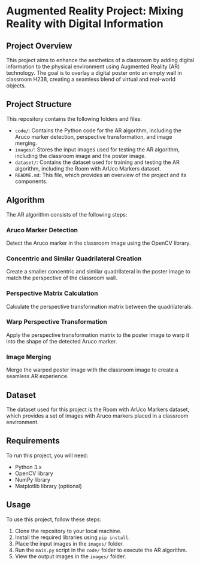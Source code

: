 # Augmented Reality Project: Mixing Reality with Digital Information

## Project Overview

This project aims to enhance the aesthetics of a classroom by adding digital information to the physical environment using Augmented Reality (AR) technology. The goal is to overlay a digital poster onto an empty wall in classroom H238, creating a seamless blend of virtual and real-world objects.

## Project Structure

This repository contains the following folders and files:

* `code/`: Contains the Python code for the AR algorithm, including the Aruco marker detection, perspective transformation, and image merging.
* `images/`: Stores the input images used for testing the AR algorithm, including the classroom image and the poster image.
* `dataset/`: Contains the dataset used for training and testing the AR algorithm, including the Room with ArUco Markers dataset.
* `README.md`: This file, which provides an overview of the project and its components.

## Algorithm

The AR algorithm consists of the following steps:

### Aruco Marker Detection

Detect the Aruco marker in the classroom image using the OpenCV library.

### Concentric and Similar Quadrilateral Creation

Create a smaller concentric and similar quadrilateral in the poster image to match the perspective of the classroom wall.

### Perspective Matrix Calculation

Calculate the perspective transformation matrix between the quadrilaterals.

### Warp Perspective Transformation

Apply the perspective transformation matrix to the poster image to warp it into the shape of the detected Aruco marker.

### Image Merging

Merge the warped poster image with the classroom image to create a seamless AR experience.

## Dataset

The dataset used for this project is the Room with ArUco Markers dataset, which provides a set of images with Aruco markers placed in a classroom environment.

## Requirements

To run this project, you will need:

* Python 3.x
* OpenCV library
* NumPy library
* Matplotlib library (optional)

## Usage

To use this project, follow these steps:

1. Clone the repository to your local machine.
2. Install the required libraries using `pip install`.
3. Place the input images in the `images/` folder.
4. Run the `main.py` script in the `code/` folder to execute the AR algorithm.
5. View the output images in the `images/` folder.
